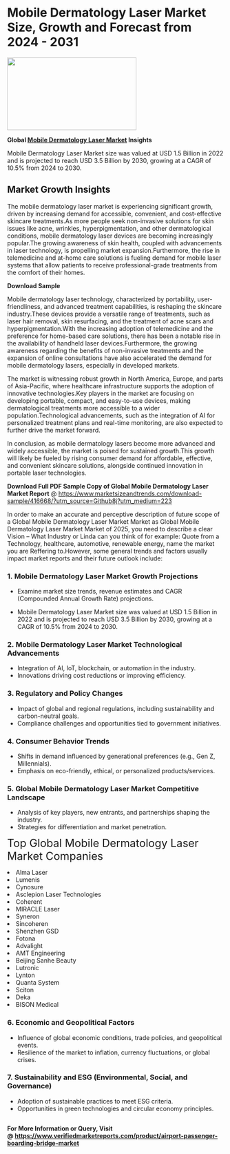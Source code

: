 <H1>Mobile Dermatology Laser Market Size, Growth and Forecast from 2024 - 2031</H1><img class="aligncenter size-medium wp-image-584254" src="https://thirdeyenews.in/wp-content/uploads/2024/09/Global-Market-Research-300x168.jpeg" alt="" width="300" height="168" /><p><strong>Global&nbsp;<a href="https://www.marketsizeandtrends.com/download-sample/416668/?utm_source=Github8j?utm_medium=223">Mobile Dermatology Laser Market</a> Insights</strong></p><p>Mobile Dermatology Laser Market size was valued at USD 1.5 Billion in 2022 and is projected to reach USD 3.5 Billion by 2030, growing at a CAGR of 10.5% from 2024 to 2030.</p><p><h2>Market Growth Insights</h2> <p>The mobile dermatology laser market is experiencing significant growth, driven by increasing demand for accessible, convenient, and cost-effective skincare treatments.As more people seek non-invasive solutions for skin issues like acne, wrinkles, hyperpigmentation, and other dermatological conditions, mobile dermatology laser devices are becoming increasingly popular.The growing awareness of skin health, coupled with advancements in laser technology, is propelling market expansion.Furthermore, the rise in telemedicine and at-home care solutions is fueling demand for mobile laser systems that allow patients to receive professional-grade treatments from the comfort of their homes.</p> <p><strong>Download Sample</strong></p> <p>Mobile dermatology laser technology, characterized by portability, user-friendliness, and advanced treatment capabilities, is reshaping the skincare industry.These devices provide a versatile range of treatments, such as laser hair removal, skin resurfacing, and the treatment of acne scars and hyperpigmentation.With the increasing adoption of telemedicine and the preference for home-based care solutions, there has been a notable rise in the availability of handheld laser devices.Furthermore, the growing awareness regarding the benefits of non-invasive treatments and the expansion of online consultations have also accelerated the demand for mobile dermatology lasers, especially in developed markets.</p> <p>The market is witnessing robust growth in North America, Europe, and parts of Asia-Pacific, where healthcare infrastructure supports the adoption of innovative technologies.Key players in the market are focusing on developing portable, compact, and easy-to-use devices, making dermatological treatments more accessible to a wider population.Technological advancements, such as the integration of AI for personalized treatment plans and real-time monitoring, are also expected to further drive the market forward.</p> <p>In conclusion, as mobile dermatology lasers become more advanced and widely accessible, the market is poised for sustained growth.This growth will likely be fueled by rising consumer demand for affordable, effective, and convenient skincare solutions, alongside continued innovation in portable laser technologies.</p> <p><span class=""><strong>Download Full PDF Sample Copy of Global Mobile Dermatology Laser Market Report</strong> @ <a href="https://www.marketsizeandtrends.com/download-sample/416668/?utm_source=Github8j?utm_medium=223" target="_blank">https://www.marketsizeandtrends.com/download-sample/416668/?utm_source=Github8j?utm_medium=223</a></span></p><p>In order to make an accurate and perceptive description of future scope of a Global&nbsp;Mobile Dermatology Laser Market Market as Global&nbsp;Mobile Dermatology Laser Market Market of 2025, you need to describe a clear Vision &ndash; What Industry or Linda can you think of for example: Quote from a Technology, healthcare, automotive, renewable energy, name the market you are Reffering to.However, some general trends and factors usually impact market reports and their future outlook include:</p><h3>1.&nbsp;<strong>Mobile Dermatology Laser Market Growth Projections</strong></h3><ul><li>Examine market size trends, revenue estimates and CAGR (Compounded Annual Growth Rate) projections.</li><li><p>Mobile Dermatology Laser Market size was valued at USD 1.5 Billion in 2022 and is projected to reach USD 3.5 Billion by 2030, growing at a CAGR of 10.5% from 2024 to 2030.</p></li></ul><h3>2.&nbsp;<strong>Mobile Dermatology Laser Market Technological Advancements</strong></h3><ul><li>Integration of AI, IoT, blockchain, or automation in the industry.</li><li>Innovations driving cost reductions or improving efficiency.</li></ul><h3>3.&nbsp;<strong>Regulatory and Policy Changes</strong></h3><ul><li>Impact of global and regional regulations, including sustainability and carbon-neutral goals.</li><li>Compliance challenges and opportunities tied to government initiatives.</li></ul><h3>4.&nbsp;<strong>Consumer Behavior Trends</strong></h3><ul><li>Shifts in demand influenced by generational preferences (e.g., Gen Z, Millennials).</li><li>Emphasis on eco-friendly, ethical, or personalized products/services.</li></ul><h3>5.&nbsp;<strong>Global Mobile Dermatology Laser Market Competitive Landscape</strong></h3><ul><li>Analysis of key players, new entrants, and partnerships shaping the industry.</li><li>Strategies for differentiation and market penetration.</li></ul><p data-pm-slice="1 1 []"><span style="color: inherit; font-family: inherit; font-size: 25px;">Top Global Mobile Dermatology Laser Market Companies</span></p><div class="" data-test-id=""><p><li>Alma Laser</li><li> Lumenis</li><li> Cynosure</li><li> Asclepion Laser Technologies</li><li> Coherent</li><li> MIRACLE Laser</li><li> Syneron</li><li> Sincoheren</li><li> Shenzhen GSD</li><li> Fotona</li><li> Advalight</li><li> AMT Engineering</li><li> Beijing Sanhe Beauty</li><li> Lutronic</li><li> Lynton</li><li> Quanta System</li><li> Sciton</li><li> Deka</li><li> BISON Medical</li></p></div><h3>6.&nbsp;<strong>Economic and Geopolitical Factors</strong></h3><ul><li>Influence of global economic conditions, trade policies, and geopolitical events.</li><li>Resilience of the market to inflation, currency fluctuations, or global crises.</li></ul><h3>7.&nbsp;<strong>Sustainability and ESG (Environmental, Social, and Governance)</strong></h3><ul><li>Adoption of sustainable practices to meet ESG criteria.</li><li>Opportunities in green technologies and circular economy principles.</li></ul><h2><strong style="font-size: 14px;">For More Information or Query, Visit @&nbsp;</strong><a style="background-color: #ffffff; font-size: 14px;" href="https://www.marketsizeandtrends.com/report/mobile-dermatology-laser-market/" target="_blank">https://www.verifiedmarketreports.com/product/airport-passenger-boarding-bridge-market</a></h2>